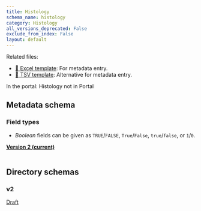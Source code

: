 ```yaml
---
title: Histology
schema_name: histology
category: Histology
all_versions_deprecated: False
exclude_from_index: False
layout: default
---
```


Related files:

- [📝 Excel template](https://raw.githubusercontent.com/hubmapconsortium//dataset-metadata-spreadsheet/main/histology/histology-latest.xlsx): For metadata entry.
- [📝 TSV template](https://raw.githubusercontent.com/hubmapconsortium//dataset-metadata-spreadsheet/main/histology/histology-latest.tsv): Alternative for metadata entry.



In the portal: Histology not in Portal

## Metadata schema

### Field types
- *Boolean* fields can be given as `TRUE`/`FALSE`, `True`/`False`, `true`/`false`, or `1`/`0`.  


<summary><a href="https://openview.metadatacenter.org/templates/https:%2F%2Frepo.metadatacenter.org%2Ftemplates%2F2263a3e3-819b-4639-a3db-3dbc0e46cda1"><b>Version 2 (current)</b></a></summary>



<br>

## Directory schemas
### v2
<summary><a href="https://docs.google.com/spreadsheets/d/1_fMJrZVgx8g80uduxfr1HcIHz52_fpRfwFWFrA40tlg">Draft</a></summary>


